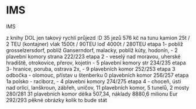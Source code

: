 IMS
===

IMS

z knihy DOL jen takový rychlí průjezd :D
35 jezů
576 kč na tunu
kamion 25t / 2 TEU (kontajner)
vlak 1500t / 90TEU
loď 4000t / 280TEU
etapa 1- poblíž grosselzersdorf, poblíž Ganserndorf, malacky, poblíž kúty, hodonín,  - 2 plavební komory strana 222/223
etapa 2 - veselý nad moravou, uherské hradiště, otrokovice, přerov, kojetín - 5 plavební komory str 234/235
etapa 3- hranice, poruba, ostrava 2x, - 9 plavebních komor 252/253
etapa 3 odbočka - olomouc, přístav u štenberku 0 plavebních komor 256/257
etapa 1a polsko - raciborz, - 4 plavební komory 274/275
etapa 4 - choceň, ústí nad orlicí, lanškroun, zábřeh, uničov, 11 plavebních komor, 5 tunelů, 2 mosty 280/281
31 plavebních komor
délka 507,34, náklady 8880,6 milionu Eur
292/293 pěkné obrázky kolik to bude stát





